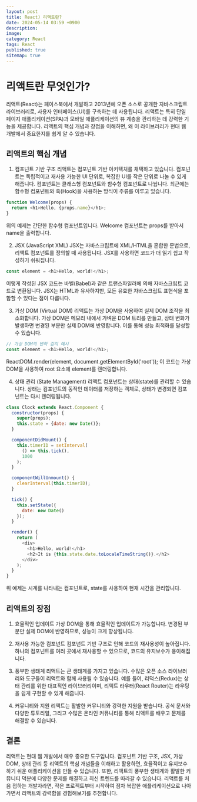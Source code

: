 ```yaml
---
layout: post
title: React) 리액트란?
date: 2024-05-14 03:59 +0900
description: 
image: 
category: React
tags: React
published: true
sitemap: true
---
```


# 리액트란 무엇인가?
리액트(React)는 페이스북에서 개발하고 2013년에 오픈 소스로 공개한 자바스크립트 라이브러리로, 사용자 인터페이스(UI)를 구축하는 데 사용됩니다. 리액트는 특히 단일 페이지 애플리케이션(SPA)과 모바일 애플리케이션의 뷰 계층을 관리하는 데 강력한 기능을 제공합니다. 리액트의 핵심 개념과 장점을 이해하면, 왜 이 라이브러리가 현대 웹 개발에서 중요한지를 쉽게 알 수 있습니다.

## 리액트의 핵심 개념
1. 컴포넌트 기반 구조
리액트는 컴포넌트 기반 아키텍처를 채택하고 있습니다. 컴포넌트는 독립적이고 재사용 가능한 UI 단위로, 복잡한 UI를 작은 단위로 나눌 수 있게 해줍니다. 컴포넌트는 클래스형 컴포넌트와 함수형 컴포넌트로 나뉩니다. 최근에는 함수형 컴포넌트와 훅(Hook)을 사용하는 방식이 주류를 이루고 있습니다.

```javascript
function Welcome(props) {
  return <h1>Hello, {props.name}</h1>;
}
```
위의 예제는 간단한 함수형 컴포넌트입니다. Welcome 컴포넌트는 props를 받아서 name을 출력합니다.

2. JSX (JavaScript XML)
JSX는 자바스크립트에 XML/HTML을 혼합한 문법으로, 리액트 컴포넌트를 정의할 때 사용됩니다. JSX를 사용하면 코드가 더 읽기 쉽고 작성하기 쉬워집니다.

``` javascript
const element = <h1>Hello, world!</h1>;
```
이렇게 작성된 JSX 코드는 바벨(Babel)과 같은 트랜스파일러에 의해 자바스크립트 코드로 변환됩니다. JSX는 HTML과 유사하지만, 모든 유효한 자바스크립트 표현식을 포함할 수 있다는 점이 다릅니다.

3. 가상 DOM (Virtual DOM)
리액트는 가상 DOM을 사용하여 실제 DOM 조작을 최소화합니다. 가상 DOM은 메모리 내에서 가벼운 DOM 트리를 만들고, 상태 변화가 발생하면 변경된 부분만 실제 DOM에 반영합니다. 이를 통해 성능 최적화를 달성할 수 있습니다.

```javascript
// 가상 DOM의 변화 감지 예시
const element = <h1>Hello, world!</h1>;
```
ReactDOM.render(element, document.getElementById('root'));
이 코드는 가상 DOM을 사용하여 root 요소에 element를 렌더링합니다.

4. 상태 관리 (State Management)
리액트 컴포넌트는 상태(state)를 관리할 수 있습니다. 상태는 컴포넌트의 동적인 데이터를 저장하는 객체로, 상태가 변경되면 컴포넌트는 다시 렌더링됩니다.

```javascript
class Clock extends React.Component {
  constructor(props) {
    super(props);
    this.state = {date: new Date()};
  }

  componentDidMount() {
    this.timerID = setInterval(
      () => this.tick(),
      1000
    );
  }

  componentWillUnmount() {
    clearInterval(this.timerID);
  }

  tick() {
    this.setState({
      date: new Date()
    });
  }

  render() {
    return (
      <div>
        <h1>Hello, world!</h1>
        <h2>It is {this.state.date.toLocaleTimeString()}.</h2>
      </div>
    );
  }
}
```
위 예제는 시계를 나타내는 컴포넌트로, state를 사용하여 현재 시간을 관리합니다.

## 리액트의 장점
1. 효율적인 업데이트
가상 DOM을 통해 효율적인 업데이트가 가능합니다. 변경된 부분만 실제 DOM에 반영하므로, 성능이 크게 향상됩니다.

2. 재사용 가능한 컴포넌트
컴포넌트 기반 구조로 인해 코드의 재사용성이 높아집니다. 하나의 컴포넌트를 여러 곳에서 재사용할 수 있으므로, 코드의 유지보수가 용이해집니다.

3. 풍부한 생태계
리액트는 큰 생태계를 가지고 있습니다. 수많은 오픈 소스 라이브러리와 도구들이 리액트와 함께 사용될 수 있습니다. 예를 들어, 리덕스(Redux)는 상태 관리를 위한 대표적인 라이브러리이며, 리액트 라우터(React Router)는 라우팅을 쉽게 구현할 수 있게 해줍니다.

4. 커뮤니티와 지원
리액트는 활발한 커뮤니티와 강력한 지원을 받습니다. 공식 문서와 다양한 튜토리얼, 그리고 수많은 온라인 커뮤니티를 통해 리액트를 배우고 문제를 해결할 수 있습니다.

## 결론
리액트는 현대 웹 개발에서 매우 중요한 도구입니다. 컴포넌트 기반 구조, JSX, 가상 DOM, 상태 관리 등 리액트의 핵심 개념들을 이해하고 활용하면, 효율적이고 유지보수하기 쉬운 애플리케이션을 만들 수 있습니다. 또한, 리액트의 풍부한 생태계와 활발한 커뮤니티 덕분에 다양한 문제를 해결하고 최신 트렌드를 따라갈 수 있습니다. 리액트를 처음 접하는 개발자라면, 작은 프로젝트부터 시작하여 점차 복잡한 애플리케이션으로 나아가면서 리액트의 강력함을 경험해보기를 추천합니다.
